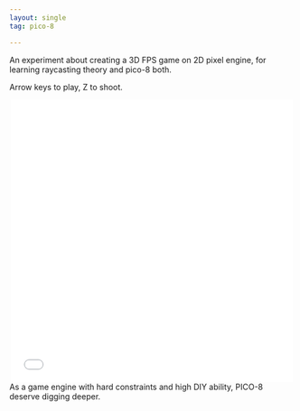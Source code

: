 ```yaml
---
layout: single
tag: pico-8

---
```


An experiment about creating a 3D FPS game on 2D pixel engine, for learning raycasting theory and pico-8 both.

Arrow keys to play, Z to shoot.

<div style="text-align: center"><iframe src="/img/raycast.html" frameborder="0" width="500" height="500" scrolling="No"></iframe></div>
As a game engine with hard constraints and high DIY ability, PICO-8 deserve digging deeper.

